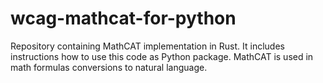 # wcag-mathcat-for-python
Repository containing MathCAT implementation in Rust. It includes instructions how to use this code as Python package. MathCAT is used in math formulas conversions to natural language.

